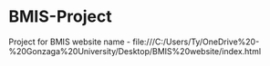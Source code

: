# BMIS-Project
Project for BMIS
website name - file:///C:/Users/Ty/OneDrive%20-%20Gonzaga%20University/Desktop/BMIS%20website/index.html
